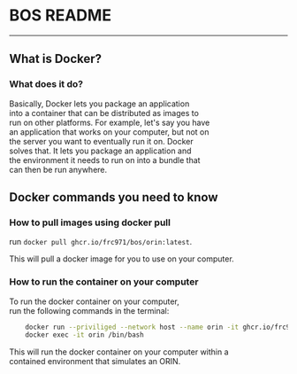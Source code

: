 # BOS README
***
## What is Docker?
###  What does it do? 
Basically, Docker lets you package an application <br>
into a container that can be distributed as images to <br>
run on other platforms. For example, let's say you have <br>
an application that works on your computer, but not on <br>
the server you want to eventually run it on. Docker <br>
solves that. It lets you package an application and <br>
the environment it needs to run on into a bundle that <br>
can then be run anywhere.

## Docker commands you need to know
### How to pull images using docker pull
run `docker pull ghcr.io/frc971/bos/orin:latest`.

This will pull a docker image for you to use on your computer.

### How to run the container on your computer
To run the docker container on your computer, <br>
run the following commands in the terminal:
```bash
    docker run --priviliged --network host --name orin -it ghcr.io/frc971/bos/orin:latest
    docker exec -it orin /bin/bash
```
This will run the docker container on your computer within a <br>
contained environment that simulates an ORIN.
